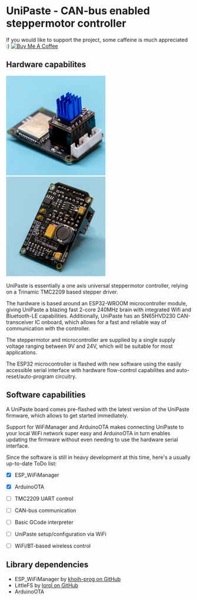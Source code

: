 # UniPaste - CAN-bus enabled steppermotor controller
 
 If you would like to support the project, some caffeine is much appreciated :)
 <a href="https://www.buymeacoffee.com/marcosprojects" target="_blank"><img src="https://cdn.buymeacoffee.com/buttons/v2/default-yellow.png" alt="Buy Me A Coffee" width="100" ></a>
 
 ## Hardware capabilites
 
 <p float="left"><img src="images/UniPaste_front.jpg" width="270"> <img src="images/UniPaste_back.jpg" width="270"></p>
 
 UniPaste is essentially a one axis universal steppermotor controller, relying on a Trinamic TMC2209 based stepper driver.
 
 The hardware is based around an ESP32-WROOM microcontroller module, giving UniPaste a blazing fast 2-core 240MHz brain with integrated Wifi and Bluetooth-LE capabilities.
 Additionally, UniPaste has an SN65HVD230 CAN-transceiver IC onboard, which allows for a fast and reliable way of communication with the controller.
 
 The steppermotor and microcontroller are supplied by a single supply voltage ranging between 9V and 24V, which will be suitable for most applications.
 
 The ESP32 microcontroller is flashed with new software using the easily accessible serial interface with hardware flow-control capabilites and auto-reset/auto-program circuitry.
 
 
 ## Software capabilities
 
 A UniPaste board comes pre-flashed with the latest version of the UniPaste firmware, which allows to get started immediately.
 
 Support for WiFiManager and ArduinoOTA makes connecting UniPaste to your local WiFi network super easy and ArduinoOTA in turn enables updating the firmware without even needing to use the hardware serial interface.
 
 Since the software is still in heavy development at this time, here's a usually up-to-date ToDo list:
 
 - [x] ESP_WiFiManager
 - [x] ArduinoOTA
 - [ ] TMC2209 UART control
 - [ ] CAN-bus communication
 - [ ] Basic GCode interpreter
 - [ ] UniPaste setup/configuration via WiFi
 - [ ] WiFi/BT-based wireless control
 
 
 ## Library dependencies
 
* ESP_WiFiManager by [khoih-prog on GitHub](https://github.com/khoih-prog/ESP_WiFiManager)
* LittleFS by [lorol on GitHub](https://github.com/lorol/LITTLEFS)
* ArduinoOTA
